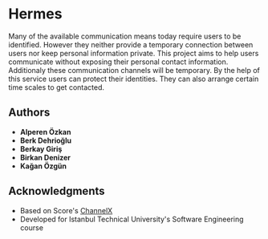 # Hermes

Many of the available communication means today require users to be identified. However they neither provide a temporary connection between users nor keep personal information private. This project aims to help users communicate without exposing their personal contact information. Additionaly these communication channels will be temporary. By the help of this service users can protect their identities. They can also arrange certain time scales to get contacted.

## Authors

* **Alperen Özkan**
* **Berk Dehrioğlu**
* **Berkay Giriş**
* **Birkan Denizer**
* **Kağan Özgün**

## Acknowledgments

* Based on Score's [ChannelX](http://score-contest.org/2018/projects/channelx.php)
* Developed for Istanbul Technical University's Software Engineering course
